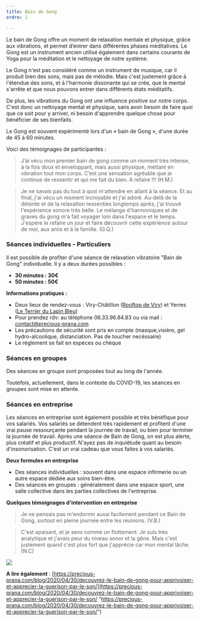 ```yaml
---
title: Bain de Gong
ordre: 1

---
```

Le bain de Gong offre un moment de relaxation mentale et physique, grâce aux vibrations, et permet d’entrer dans différentes phases méditatives. Le Gong est un instrument ancien utilisé également dans certains courants de Yoga pour la méditation et le nettoyage de notre système.

Le Gong n'est pas considéré comme un instrument de musique, car il produit bien des sons, mais pas de mélodie. Mais c'est justement grâce à l'étendue des sons, et à l'harmonie dissonante qui se crée, que le mental s'arrête et que nous pouvons entrer dans différents états méditatifs.

De plus, les vibrations du Gong ont une influence positive sur notre corps. C'est donc un nettoyage mental et physique, sans avoir besoin de faire quoi que ce soit pour y arriver, ni besoin d'apprendre quelque chose pour bénéficier de ses bienfaits.

Le Gong est souvent expérimenté lors d'un « bain de Gong », d'une durée de 45 à 60 minutes.

Voici des témoignages de participantes :

> J’ai vécu mon premier bain de gong comme un moment très intense, à la fois doux et enveloppant, mais aussi physique, mettant en vibration tout mon corps. C’est une sensation agréable que je continue de ressentir et qui me fait du bien. A refaire !!! (H.M.)

> Je ne savais pas du tout à quoi m'attendre en allant à la séance. Et au final, j'ai vécu un moment incroyable et j'ai adoré. Au-delà de la détente et de la relaxation ressenties longtemps après, j'ai trouvé l'expérience sonore très belle. Le mélange d'harmoniques et de graves du gong m'a fait voyager loin dans l'espace et le temps. J'espère le refaire un jour et faire découvrir cette expérience autour de moi, aux amis et à la famille. (G.Q.)

### Séances individuelles - Particuliers

Il est possible de profiter d'une séance de relaxation vibratoire "Bain de Gong" individuelle. Il y a deux durées possibles :

* **30 minutes : 30€**
* **50 minutes : 50€**

**Informations pratiques :**

* Deux lieux de rendez-vous : Viry-Châtillon ([Rooftop de Viry](https://www.lerooftopdeviry.fr/ "Le Rooftop de Viry")) et Yerres ([Le Terrier du Lapin Bleu](https://leterrierdulapinbleu.com/ "Le Terrier du Lapin Bleu"))
* Pour prendez rdv: au téléphone 06.33.96.84.83 ou via mail : contact@precious-prana.com
* Les précautions de sécurité sont pris en compte (masque,visière, gel hydro-alcoolique, distanciation. Pas de toucher necéssaire)
* Le règlement se fait en espèces ou chèque

### Séances en groupes 

Des séances en groupe sont proposées tout au long de l'année. 

Toutefois, actuellement, dans le contexte du COVID-19, les séances en groupes sont mise en attente. 

### Séances en entreprise

Les séances en entreprise sont également possible et très bénéfique pour vos salariés.  Vos salariés se détendent très rapidement et profitent d'une vrai pause ressourçante pendant la journée de travail, ou bien pour terminer la journée de travail. Après une séance de Bain de Gong, on est plus alerte, plus créatif et plus productif. N'ayez pas de inquiétude quant au besoin d'insonorisation. C'est un vrai cadeau que vous faites à vos salariés. 

**Deux formules en entreprise**

* Des séances individuelles : souvent dans une espace infirmerie ou un autre espace dédiée aux soins bien-être.
* Des séances en groupes : généralement dans une espace sport, une salle collective dans les parties collectives de l'entreprise. 

**Quelques témoignages d'intervention en entreprise** 

> Je ne pensais pas m'endormir aussi facilement pendant ce Bain de Gong, surtout en pleine journée entre les réunions. (V.B.)

> C'est apaisant, et je sens comme un flottement. Je suis très analytique et j'avais peur du niveau sonor et la gêne. Mais c'est justement quand c'est plus fort que j'apprécie car mon mental lâche. (N.C)

![](/images/illustrations/circle-waves-on-water-bleu.jpg)

**A lire également** : [https://precious-prana.com/blog/2020/04/30/decouvrez-le-bain-de-gong-pour-apprivoiser-et-apprecier-la-guerison-par-le-son/](https://precious-prana.com/blog/2020/04/30/decouvrez-le-bain-de-gong-pour-apprivoiser-et-apprecier-la-guerison-par-le-son/ "https://precious-prana.com/blog/2020/04/30/decouvrez-le-bain-de-gong-pour-apprivoiser-et-apprecier-la-guerison-par-le-son/")